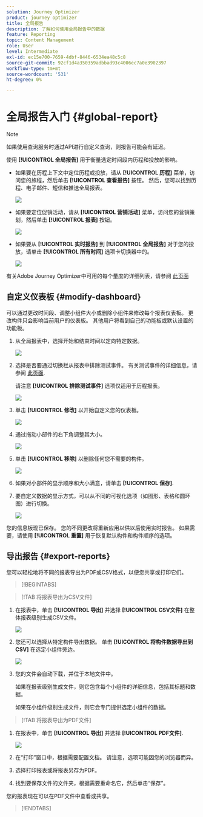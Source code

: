 ```yaml
---
solution: Journey Optimizer
product: journey optimizer
title: 全局报告
description: 了解如何使用全局报告中的数据
feature: Reporting
topic: Content Management
role: User
level: Intermediate
exl-id: ec15e700-7659-4dbf-8446-6534ea48c5c8
source-git-commit: 92cf1d4a350359adbbad93c4006ec7a0e3902397
workflow-type: tm+mt
source-wordcount: '531'
ht-degree: 0%

---
```


# 全局报告入门 {#global-report}

>[!NOTE]
>
> 如果使用查询服务时通过API进行自定义查询，则报告可能会有延迟。

使用 **[!UICONTROL 全局报告]** 用于衡量选定时间段内历程和投放的影响。

* 如果要在历程上下文中定位历程或投放，请从 **[!UICONTROL 历程]** 菜单，访问您的旅程，然后单击 **[!UICONTROL 查看报告]** 按钮。 然后，您可以找到历程、电子邮件、短信和推送全局报表。

  ![](assets/report_journey.png)

* 如果要定位促销活动，请从 **[!UICONTROL 营销活动]** 菜单，访问您的营销策划，然后单击 **[!UICONTROL 报表]** 按钮。

  ![](assets/report_campaign.png)

* 如果要从 **[!UICONTROL 实时报告]** 到 **[!UICONTROL 全局报告]** 对于您的投放，请单击 **[!UICONTROL 所有时间]** 选项卡切换器中的。

  ![](assets/report_5.png)

有关Adobe Journey Optimizer中可用的每个量度的详细列表，请参阅 [此页面](#list-of-components-global)

## 自定义仪表板 {#modify-dashboard}

可以通过更改时间段、调整小组件大小或删除小组件来修改每个报表仪表板。 更改构件只会影响当前用户的仪表板。 其他用户将看到自己的功能板或默认设置的功能板。

1. 从全局报表中，选择开始和结束时间以定向特定数据。

   ![](assets/report_modify_1.png)

1. 选择是否要通过切换栏从报表中排除测试事件。 有关测试事件的详细信息，请参阅 [此页面](../building-journeys/testing-the-journey.md).

   请注意 **[!UICONTROL 排除测试事件]** 选项仅适用于历程报表。

   ![](assets/report_modify_2.png)

1. 单击 **[!UICONTROL 修改]** 以开始自定义您的仪表板。

   ![](assets/report_modify_3.png)

1. 通过拖动小部件的右下角调整其大小。

   ![](assets/report_modify_4.png)

1. 单击 **[!UICONTROL 移除]** 以删除任何您不需要的构件。

   ![](assets/report_modify_5.png)

1. 如果对小部件的显示顺序和大小满意，请单击 **[!UICONTROL 保存]**.

1. 要自定义数据的显示方式，可以从不同的可视化选项（如图形、表格和圆环图）进行切换。

   ![](assets/report_modify_10.png)

您的信息板现已保存。 您的不同更改将重新应用以供以后使用实时报告。 如果需要，请使用 **[!UICONTROL 重置]** 用于恢复默认构件和构件顺序的选项。

## 导出报告 {#export-reports}

您可以轻松地将不同的报表导出为PDF或CSV格式，以便您共享或打印它们。

>[!BEGINTABS]

>[!TAB 将报表导出为CSV文件]

1. 在报表中，单击 **[!UICONTROL 导出]** 并选择 **[!UICONTROL CSV文件]** 在整体报表级别生成CSV文件。

   ![](assets/export_1.png)

1. 您还可以选择从特定构件导出数据。 单击 **[!UICONTROL 将构件数据导出到CSV]** 在选定小组件旁边。

   ![](assets/export_3.png)

1. 您的文件会自动下载，并位于本地文件中。

   如果在报表级别生成文件，则它包含每个小组件的详细信息，包括其标题和数据。

   如果在小组件级别生成文件，则它会专门提供选定小组件的数据。

>[!TAB 将报表导出为PDF文件]

1. 在报表中，单击 **[!UICONTROL 导出]** 并选择 **[!UICONTROL PDF文件]**.

   ![](assets/export_2.png)

1. 在“打印”窗口中，根据需要配置文档。 请注意，选项可能因您的浏览器而异。

1. 选择打印报表或将报表另存为PDF。

1. 找到要保存文件的文件夹，根据需要重命名它，然后单击“保存”。

您的报表现在可以在PDF文件中查看或共享。



>[!ENDTABS]